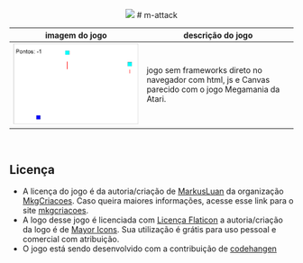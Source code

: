 <p align="center">
  <img src="https://cdn-icons-png.flaticon.com/512/5442/5442086.png" width="80px"/> # m-attack
</p>

<center>

| imagem do jogo              | descrição do jogo                                                                                     |
| --------------------------- | ----------------------------------------------------------------------------------------------------- |
| <img src="./img/img1.png"/> | jogo sem frameworks direto no navegador com html, js e Canvas parecido com o jogo Megamania da Atari. | 

</center>


<br/>

## Licença 
- A licença do jogo é da autoria/criação de [MarkusLuan](https://github.com/MarkusLuan) da organização [MkgCriacoes](https://github.com/MkgCriacoes/). Caso queira maiores informações, acesse esse link para o site [mkgcriacoes](https://mkgcriacoes.com.br/).
- A logo desse jogo é licenciada com [Licença Flaticon](https://www.flaticon.com/br/icone-gratis/area_5442086) a autoria/criação da logo é de [Mayor Icons](https://www.flaticon.com/br/autores/mayor-icons). Sua utilização é grátis para uso pessoal e comercial com atribuição.
- O jogo está sendo desenvolvido com a contribuição de [codehangen](https://github.com/codehangen)
